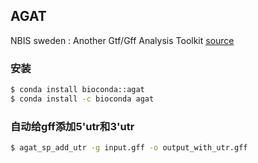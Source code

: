 ## AGAT
NBIS sweden : Another Gtf/Gff Analysis Toolkit [source](https://github.com/NBISweden/AGAT)

### 安装

```bash
$ conda install bioconda::agat
$ conda install -c bioconda agat
```

### 自动给gff添加5'utr和3'utr

```bash
$ agat_sp_add_utr -g input.gff -o output_with_utr.gff

```
